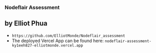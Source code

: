 ### Nodeflair Assessment
## by Elliot Phua
* `https://github.com/ElliotMonde/Nodeflair_assessment`
* The deployed Vercel App can be found here: `nodeflair-assessment-ky1eeh827-elliotmonde.vercel.app`

